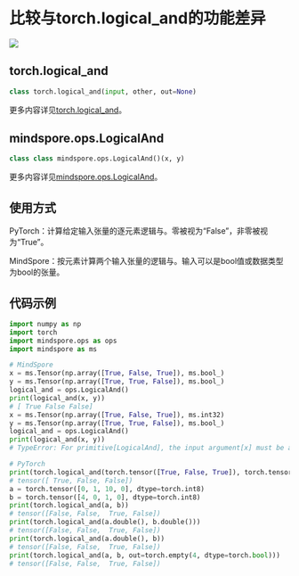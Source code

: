 # 比较与torch.logical_and的功能差异

<a href="https://gitee.com/mindspore/docs/blob/master/docs/mindspore/source_zh_cn/note/api_mapping/pytorch_diff/LogicalAnd.md" target="_blank"><img src="https://mindspore-website.obs.cn-north-4.myhuaweicloud.com/website-images/master/resource/_static/logo_source.png"></a>

## torch.logical_and

```python
class torch.logical_and(input, other, out=None)
```

更多内容详见[torch.logical_and](https://pytorch.org/docs/1.5.0/torch.html#torch.logical_and)。

## mindspore.ops.LogicalAnd

```python
class class mindspore.ops.LogicalAnd()(x, y)
```

更多内容详见[mindspore.ops.LogicalAnd](https://mindspore.cn/docs/zh-CN/master/api_python/ops/mindspore.ops.LogicalAnd.html#mindspore.ops.LogicalAnd)。

## 使用方式

PyTorch：计算给定输入张量的逐元素逻辑与。零被视为“False”，非零被视为“True”。

MindSpore：按元素计算两个输入张量的逻辑与。输入可以是bool值或数据类型为bool的张量。

## 代码示例

```python
import numpy as np
import torch
import mindspore.ops as ops
import mindspore as ms

# MindSpore
x = ms.Tensor(np.array([True, False, True]), ms.bool_)
y = ms.Tensor(np.array([True, True, False]), ms.bool_)
logical_and = ops.LogicalAnd()
print(logical_and(x, y))
# [ True False False]
x = ms.Tensor(np.array([True, False, True]), ms.int32)
y = ms.Tensor(np.array([True, True, False]), ms.bool_)
logical_and = ops.LogicalAnd()
print(logical_and(x, y))
# TypeError: For primitive[LogicalAnd], the input argument[x] must be a type of {Tensor[Bool],}, but got Int32.

# PyTorch
print(torch.logical_and(torch.tensor([True, False, True]), torch.tensor([True, False, False])))
# tensor([ True, False, False])
a = torch.tensor([0, 1, 10, 0], dtype=torch.int8)
b = torch.tensor([4, 0, 1, 0], dtype=torch.int8)
print(torch.logical_and(a, b))
# tensor([False, False,  True, False])
print(torch.logical_and(a.double(), b.double()))
# tensor([False, False,  True, False])
print(torch.logical_and(a.double(), b))
# tensor([False, False,  True, False])
print(torch.logical_and(a, b, out=torch.empty(4, dtype=torch.bool)))
# tensor([False, False,  True, False])
```
